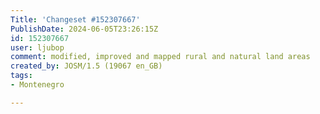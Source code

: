 ```yaml
---
Title: 'Changeset #152307667'
PublishDate: 2024-06-05T23:26:15Z
id: 152307667
user: ljubop
comment: modified, improved and mapped rural and natural land areas
created_by: JOSM/1.5 (19067 en_GB)
tags:
- Montenegro

---
```

